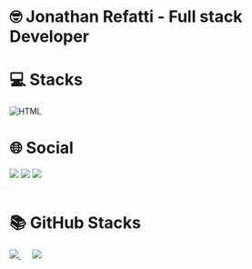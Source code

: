 <div>
    <h1 align="start"> 🤓 Jonathan Refatti - Full stack Developer</h1>
</div>



<h1>💻 Stacks</h1>
<div style="display: inline_block">
    <img align="center" alt="HTML" src="https://skillicons.dev/icons?i=git,aws,cpp,css,github,html,java,js,linux,postgres,py,react,tailwind,threejs,vscode">
    <br>
</div>

<h1>🌐 Social</h1>
<div>
    <a href = "https://www.instagram.com/jorefatti/"><img src="https://img.shields.io/badge/Instagram-%23E4405F.svg?style=for-the-badge&logo=Instagram&logoColor=white" target="_blank"></a>
    <a href = "https://www.linkedin.com/in/jonathan-refatti-b720a1344/"><img src="https://img.shields.io/badge/linkedin-%230077B5.svg?style=for-the-badge&logo=linkedin&logoColor=white" target="_blank"></a>
    <a href = "https://www.youtube.com/@Refa_dev"><img src="https://img.shields.io/badge/YouTube-%23FF0000.svg?style=for-the-badge&logo=YouTube&logoColor=white" target="_blank"></a>
    <br><br>
</div>

<h1>📚 GitHub Stacks</h1>
<div>
    <a href="https://github.com/jorefatti">
    <img src="https://streak-stats.demolab.com?user=jorefatti&theme=blueberry&hide_border=false" />
    <span style="margin: 0 10px;"></span> 
    <img src="https://github-readme-stats.vercel.app/api/top-langs/?username=jorefatti&layout=compact&theme=blueberry" />
</div>